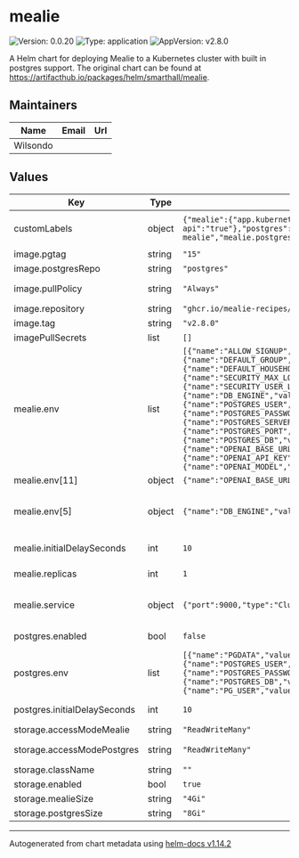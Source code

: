 # mealie

![Version: 0.0.20](https://img.shields.io/badge/Version-0.0.20-informational?style=flat-square) ![Type: application](https://img.shields.io/badge/Type-application-informational?style=flat-square) ![AppVersion: v2.8.0](https://img.shields.io/badge/AppVersion-v2.8.0-informational?style=flat-square)

A Helm chart for deploying Mealie to a Kubernetes cluster with built in postgres support. The original chart can be found at https://artifacthub.io/packages/helm/smarthall/mealie.

## Maintainers

| Name | Email | Url |
| ---- | ------ | --- |
| Wilsondo |  |  |

## Values

| Key | Type | Default | Description |
|-----|------|---------|-------------|
| customLabels | object | `{"mealie":{"app.kubernetes.io/component":"mealie","mealie.is-api":"true"},"postgres":{"app":"postgres-mealie","mealie.postgres":"true"}}` | Make sure to leave at least one label for mealie and postgres so the services connect properly. |
| image.pgtag | string | `"15"` | Which version of postgres to use if enabled. |
| image.postgresRepo | string | `"postgres"` | The repository for postgres. |
| image.pullPolicy | string | `"Always"` | The pull policy for mealie and postgres images. |
| image.repository | string | `"ghcr.io/mealie-recipes/mealie"` | The repository for mealie. |
| image.tag | string | `"v2.8.0"` | The tag for the mealie |
| imagePullSecrets | list | `[]` |  |
| mealie.env | list | `[{"name":"ALLOW_SIGNUP","value":false},{"name":"DEFAULT_GROUP","value":"HOME"},{"name":"DEFAULT_HOUSEHOLD","value":"FAMILY"},{"name":"SECURITY_MAX_LOGIN_ATTEMPTS","value":5},{"name":"SECURITY_USER_LOCKOUT_TIME","value":24},{"name":"DB_ENGINE","value":"sqlite"},{"name":"POSTGRES_USER","value":"mealie"},{"name":"POSTGRES_PASSWORD","value":"mealie"},{"name":"POSTGRES_SERVER","value":"postgres-mealie"},{"name":"POSTGRES_PORT","value":5432},{"name":"POSTGRES_DB","value":"mealie"},{"name":"OPENAI_BASE_URL","value":"https://api.openai.com/v1"},{"name":"OPENAI_API_KEY","value":"INSERT_YOUR_OPENAI_API_KEY_HERE"},{"name":"OPENAI_MODEL","value":"gpt-4.1"}]` | Mealie environment variables. Additional environment variables for mealie can be found at https://docs.mealie.io/documentation/getting-started/installation/backend-config/. |
| mealie.env[11] | object | `{"name":"OPENAI_BASE_URL","value":"https://api.openai.com/v1"}` | Optional OpenAI API configuration. |
| mealie.env[5] | object | `{"name":"DB_ENGINE","value":"sqlite"}` | Postgres Variables, to use postgres, change DB_ENGINE to postgres. The other variables are set to use the included postgres database by default. |
| mealie.initialDelaySeconds | int | `10` | The initial delay for the liveness and readiness probes for mealie. |
| mealie.replicas | int | `1` | The number of api replicas to run. Only set above 1 if using postgres. |
| mealie.service | object | `{"port":9000,"type":"ClusterIP"}` | Service Configuration for the mealie API service. Do not change without changing mealie environment variables. |
| postgres.enabled | bool | `false` | Set enabled to true if you want to use the included Postgres Database. |
| postgres.env | list | `[{"name":"PGDATA","value":"/var/lib/postgresql/data/pgdata"},{"name":"POSTGRES_USER","value":"mealie"},{"name":"POSTGRES_PASSWORD","value":"mealie"},{"name":"POSTGRES_DB","value":"mealie"},{"name":"PG_USER","value":"mealie"}]` | Postgres environment variables, leave PGDATA unchanged unless you know what you are doing. |
| postgres.initialDelaySeconds | int | `10` | The initial delay for the liveness and readiness probes for postgres. |
| storage.accessModeMealie | string | `"ReadWriteMany"` | The access mode that is supported for Mealie. |
| storage.accessModePostgres | string | `"ReadWriteMany"` | The access mode that is supported for Postgres. |
| storage.className | string | `""` | The storage class to use. |
| storage.enabled | bool | `true` | Enable storage that isn't emphemeral. |
| storage.mealieSize | string | `"4Gi"` | Size of storage to allocate for mealie. |
| storage.postgresSize | string | `"8Gi"` | Size of storage to allocate for postgres. |

----------------------------------------------
Autogenerated from chart metadata using [helm-docs v1.14.2](https://github.com/norwoodj/helm-docs/releases/v1.14.2)
